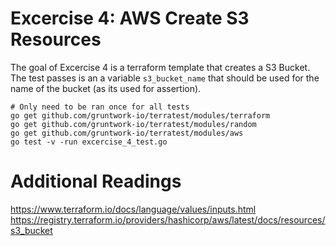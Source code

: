 # Excercise 4: AWS Create S3 Resources

The goal of Excercise 4 is a terraform template that creates a S3 Bucket. The test passes is an a variable `s3_bucket_name` that should be used for the name of the bucket (as its used for assertion). 

```
# Only need to be ran once for all tests
go get github.com/gruntwork-io/terratest/modules/terraform
go get github.com/gruntwork-io/terratest/modules/random
go get github.com/gruntwork-io/terratest/modules/aws
go test -v -run excercise_4_test.go
```

# Additional Readings
https://www.terraform.io/docs/language/values/inputs.html
https://registry.terraform.io/providers/hashicorp/aws/latest/docs/resources/s3_bucket